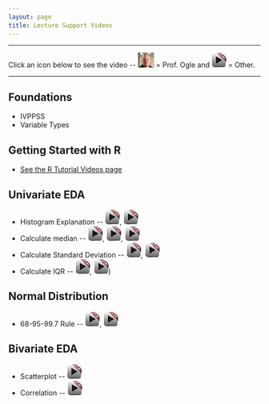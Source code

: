 ```yaml
---
layout: page
title: Lecture Support Videos
---
```


----

Click an icon below to see the video -- ![Ogle Video](../img/dhovid.jpg) = Prof. Ogle and ![Other video](../img/videolink.jpg) = Other.

----

## Foundations
* IVPPSS
* Variable Types

## Getting Started with R
* [See the R Tutorial Videos page](VideosR.html)

## Univariate EDA
* Histogram Explanation -- [![youtube](../img/videolink.jpg)](http://youtu.be/sC7gjg9g3JU), [![youtube](../img/videolink.jpg)](http://youtu.be/H9ITfdaX2ZQ)
* Calculate median -- [![youtube](../img/videolink.jpg)](http://youtu.be/0SYsi38XucI), [![youtube](../img/videolink.jpg)](http://youtu.be/hTYTaOaQUcw?list=UUAjbU4EB30lTsJ2NSE5a7DQ), [![youtube](../img/videolink.jpg)](http://youtu.be/9a8M_KfclBE)
* Calculate Standard Deviation -- [![youtube](../img/videolink.jpg)](http://youtu.be/qqOyy_NjflU), [![youtube](../img/videolink.jpg)](http://youtu.be/atS4wX8I9H0)
* Calculate IQR -- [![youtube](../img/videolink.jpg)](http://youtu.be/R6VDj7pEG30), [![youtube](../img/videolink.jpg)](http://youtu.be/F3WcEAW-M80?t=6m6s))

## Normal Distribution
* 68-95-99.7 Rule -- [![youtube](../img/videolink.jpg)](https://www.youtube.com/watch?v=cgxPcdPbujI), [![youtube](../img/videolink.jpg)](https://www.youtube.com/watch?v=PJPXFOK8F8E)

## Bivariate EDA
* Scatterplot -- [![youtube](../img/videolink.jpg)](https://www.youtube.com/watch?v=yXmz922K9Ks)
* Correlation -- [![youtube](../img/videolink.jpg)](http://youtu.be/PtYVrF_WT3A?t=32s)
